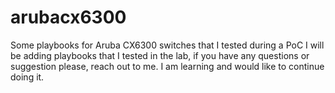 # arubacx6300
Some playbooks for Aruba CX6300 switches that I tested during a PoC
I will be adding playbooks that I tested in the lab, if you have any questions or suggestion please, reach out to me. I am learning and would like to continue doing it.
